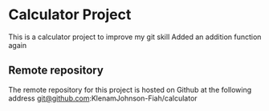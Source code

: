 # Calculator Project
This is a calculator project to improve my git skill
Added an addition function again
## Remote repository
The remote repository for this project is hosted on Github at the following address git@github.com:KlenamJohnson-Fiah/calculator
